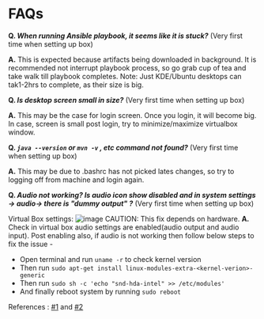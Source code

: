 # FAQs

**Q. *When running Ansible playbook, it seems like it is stuck?*** (Very first time when setting up box)

**A.**  This is expected because artifacts being downloaded in background.  It is recommended not interrupt playbook process, so go grab cup of tea and take walk till playbook completes.
Note: Just KDE/Ubuntu desktops can tak1-2hrs to complete, as their size is big.

**Q. *Is desktop screen small in size?*** (Very first time when setting up box)

**A.** This may be the case for login screen. Once you login, it will become big. In case, screen is small post login, try to minimize/maximize virtualbox window.

**Q. *`java --version` or `mvn -v` , etc command not found?*** (Very first time when setting up box)

**A.** This may be due to .bashrc has not picked lates changes, so try to logging off from machine and login again.

**Q. *Audio not working? Is audio icon show disabled and in system settings -> audio-> there is "dummy output" ?*** (Very first time when setting up box)

Virtual Box settings: ![image](https://user-images.githubusercontent.com/40363062/182923068-9e55096a-e21e-4d74-95cc-05b77ecfef52.png)
CAUTION: This fix depends on hardware.
**A.** Check in virtual box audio settings are enabled(audio output and audio input). Post enabling also, if audio is not working then follow below steps to fix the issue -
- Open terminal and run `uname -r` to check kernel version
- Then run `sudo apt-get install linux-modules-extra-<kernel-verion>-generic`
- Then run `sudo sh -c 'echo "snd-hda-intel" >> /etc/modules'`
- And finally reboot system by running `sudo reboot`

References : [#1](https://askubuntu.com/questions/759174/how-to-load-snd-hda-intel-at-startup) and [#2](https://askubuntu.com/questions/296095/how-can-i-ensure-the-snd-hda-intel-module-is-loaded-on-startup/1118822#1118822)





